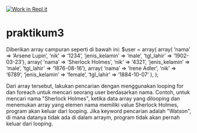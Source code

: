 [![Work in Repl.it](https://classroom.github.com/assets/work-in-replit-14baed9a392b3a25080506f3b7b6d57f295ec2978f6f33ec97e36a161684cbe9.svg)](https://classroom.github.com/online_ide?assignment_repo_id=3269673&assignment_repo_type=AssignmentRepo)
# praktikum3

Diberikan array campuran seperti di bawah ini:
$user = array(
  array(
    ‘nama’ 		=> ‘Arsene Lupin’, 
    ‘nik’			=> ‘1234’, 
    ‘jenis_kelamin’	=> ‘male’,
    ‘tgl_lahir’		=> ‘1902-03-23’), 
  array(
    ‘nama’ 		=> ‘Sherlock Holmes’, 
    ‘nik’			=> ‘4321’, 
    ‘jenis_kelamin’	=> ‘male’,
    ‘tgl_lahir’		=> ‘1876-08-16’), 
  array(
    ‘nama’ 		=> ‘Irene Adler’, 
    ‘nik’			=> ‘6789’, 
    ‘jenis_kelamin’	=> ‘female’,
    ‘tgl_lahir’		=> ‘1884-10-07’
  ),
);

Dari array tersebut, lakukan pencarian dengan menggunakan looping for dan foreach untuk mencari seorang user berdasarkan nama. Contoh, untuk mencari nama "Sherlock Holmes", ketika data array yang dilooping dan menemukan array yang elemen nama memiliki value Sherlock Holmes, program akan keluar dari looping. Jika keyword pencarian adalah "Watson", di mana datanya tidak ada di dalam arraym, program tidak akan pernah keluar dari looping.
